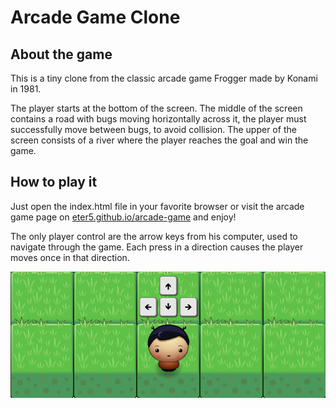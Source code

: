 # Arcade Game Clone

## About the game
This is a tiny clone from the classic arcade game Frogger made by Konami in 1981.

The player starts at the bottom of the screen. The middle of the screen contains a road with bugs moving horizontally across it, the player must successfully move between bugs, to avoid collision. The upper of the screen consists of a river where the player reaches the goal and win the game.

## How to play it
Just open the index.html file in your favorite browser or visit the arcade game page on [eter5.github.io/arcade-game](http://eter5.github.io/arcade-game) and enjoy!

The only player control are the arrow keys from his computer, used to navigate through the game. Each press in a direction causes the player moves once in that direction.

![arrow-keys](images/arrow-keys.png)
